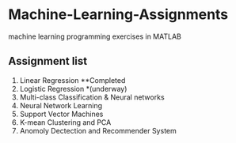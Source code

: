 # Machine-Learning-Assignments
machine learning programming exercises in MATLAB
## Assignment list
1. Linear Regression **Completed
2. Logistic Regression *(underway)
3. Multi-class Classification & Neural networks
4. Neural Network Learning
5. Support Vector Machines
6. K-mean Clustering and PCA
7. Anomoly Dectection and Recommender System
